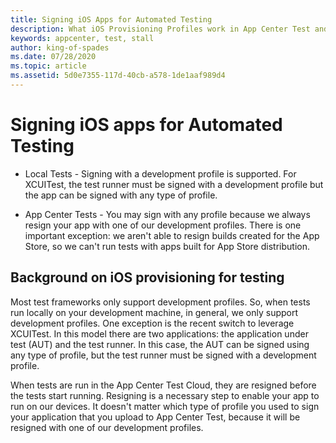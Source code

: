 ```yaml
---
title: Signing iOS Apps for Automated Testing
description: What iOS Provisioning Profiles work in App Center Test and locally?
keywords: appcenter, test, stall
author: king-of-spades
ms.date: 07/28/2020
ms.topic: article
ms.assetid: 5d0e7355-117d-40cb-a578-1de1aaf989d4 
---
```


# Signing iOS apps for Automated Testing
   - Local Tests - Signing with a development profile is supported. For XCUITest, the test runner must be signed with a development profile but the app can be signed with any type of profile.

   - App Center Tests - You may sign with any profile because we always resign your app with one of our development profiles. There is one important exception: we aren't able to resign builds created for the App Store, so we can't run tests with apps built for App Store distribution.
   
## Background on iOS provisioning for testing
Most test frameworks only support development profiles. So, when tests run locally on your development machine, in general, we only support development profiles. One exception is the recent switch to leverage XCUITest. In this model there are two applications: the application under test (AUT) and the test runner. In this case, the AUT can be signed using any type of profile, but the test runner must be signed with a development profile.

When tests are run in the App Center Test Cloud, they are resigned before the tests start running. Resigning is a necessary step to enable your app to run on our devices. It doesn't matter which type of profile you used to sign your application that you upload to App Center Test, because it will be resigned with one of our development profiles.